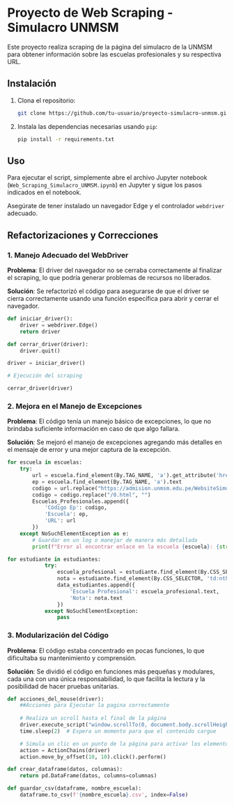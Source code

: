 # Proyecto de Web Scraping - Simulacro UNMSM

Este proyecto realiza scraping de la página del simulacro de la UNMSM para obtener información sobre las escuelas profesionales y su respectiva URL.

## Instalación

1. Clona el repositorio:
    ```bash
    git clone https://github.com/tu-usuario/proyecto-simulacro-unmsm.git
    ```
2. Instala las dependencias necesarias usando `pip`:
    ```bash
    pip install -r requirements.txt
    ```

## Uso

Para ejecutar el script, simplemente abre el archivo Jupyter notebook (`Web_Scraping_Simulacro_UNMSM.ipynb`) en Jupyter y sigue los pasos indicados en el notebook.

Asegúrate de tener instalado un navegador Edge y el controlador `webdriver` adecuado.

## Refactorizaciones y Correcciones

### 1. **Manejo Adecuado del WebDriver**
**Problema**: El driver del navegador no se cerraba correctamente al finalizar el scraping, lo que podría generar problemas de recursos no liberados.

**Solución**: Se refactorizó el código para asegurarse de que el driver se cierra correctamente usando una función específica para abrir y cerrar el navegador.

```python
def iniciar_driver():
    driver = webdriver.Edge()
    return driver

def cerrar_driver(driver):
    driver.quit()

driver = iniciar_driver()

# Ejecución del scraping

cerrar_driver(driver)
```
### 2. **Mejora en el Manejo de Excepciones**
**Problema**: El código tenía un manejo básico de excepciones, lo que no brindaba suficiente información en caso de que algo fallara.

**Solución**: Se mejoró el manejo de excepciones agregando más detalles en el mensaje de error y una mejor captura de la excepción.

```python
for escuela in escuelas:
    try:
        url = escuela.find_element(By.TAG_NAME, 'a').get_attribute('href')
        ep = escuela.find_element(By.TAG_NAME, 'a').text
        codigo = url.replace("https://admision.unmsm.edu.pe/WebsiteSimulacro20251/1/", "")
        codigo = codigo.replace("/0.html", "")
        Escuelas_Profesionales.append({
            'Código Ep': codigo,
            'Escuela': ep,
            'URL': url
        })
    except NoSuchElementException as e:
        # Guardar en un log o manejar de manera más detallada
        print(f"Error al encontrar enlace en la escuela {escuela}: {str(e)}")
```

```python
for estudiante in estudiantes:
            try:
                escuela_profesional = estudiante.find_element(By.CSS_SELECTOR, 'td:nth-child(4)')
                nota = estudiante.find_element(By.CSS_SELECTOR, 'td:nth-child(5)')
                data_estudiantes.append({
                    'Escuela Profesional': escuela_profesional.text,
                    'Nota': nota.text
                })
            except NoSuchElementException:
                pass
```

### 3. **Modularización del Código**
**Problema**: El código estaba concentrado en pocas funciones, lo que dificultaba su mantenimiento y comprensión.

**Solución**: Se dividió el código en funciones más pequeñas y modulares, cada una con una única responsabilidad, lo que facilita la lectura y la posibilidad de hacer pruebas unitarias.

```python
def acciones_del_mouse(driver):
    ##Acciones para Ejecutar la pagina correctamente
    
    # Realiza un scroll hasta el final de la página
    driver.execute_script("window.scrollTo(0, document.body.scrollHeight);")
    time.sleep(2)  # Espera un momento para que el contenido cargue

    # Simula un clic en un punto de la página para activar los elementos
    action = ActionChains(driver)
    action.move_by_offset(10, 10).click().perform()

def crear_dataframe(datos, columnas):
    return pd.DataFrame(datos, columns=columnas)

def guardar_csv(dataframe, nombre_escuela):
    dataframe.to_csv(f'{nombre_escuela}.csv', index=False)
```


